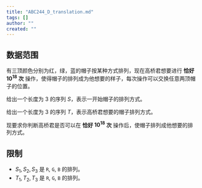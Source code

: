 ```yaml
---
title: "ABC244_D_translation.md"
tags: []
author: ""
created: ""
---
```


## 数据范围

有三顶颜色分别为红，绿，蓝的帽子按某种方式排列，现在高桥君想要进行 **恰好 $10^{18}$ 次** 操作，使得帽子的排列成为他想要的样子，每次操作可以交换任意两顶帽子的位置。

给出一个长度为 $3$ 的序列 $S$，表示一开始帽子的排列方式。

给出一个长度为 $3$ 的序列 $T$，表示高桥君想要的帽子排列方式。

现要求你判断高桥君是否可以在 **恰好 $10^{18}$ 次** 操作后，使帽子排列成他想要的排列方式。

## 限制

- $S_1,S_2,S_3$ 是 `R`, `G`, `B` 的排列。
- $T_1,T_2,T_3$ 是 `R`, `G`, `B` 的排列。

